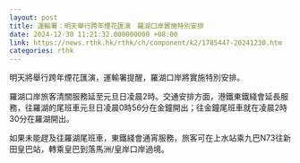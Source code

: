 ```yaml
---
layout: post
title: 運輸署：明天舉行跨年煙花匯演　羅湖口岸實施特別安排
date: 2024-12-30 11:21:32.000000000 +08:00
link: https://news.rthk.hk/rthk/ch/component/k2/1785447-20241230.htm
categories: rthk
---
```


明天將舉行跨年煙花匯演，運輸署提醒，羅湖口岸將實施特別安排。

羅湖口岸旅客清關服務延至元旦日凌晨2時。交通安排方面，港鐵東鐵綫會延長服務，往羅湖的尾班車元旦日凌晨0時56分在金鐘開出；往金鐘尾班車就在凌晨2時30分在羅湖開出。

如果未能趕及往羅湖尾班車，東鐵綫會通宵服務，旅客可在上水站乘九巴N73往新田皇巴站，轉乘皇巴到落馬洲/皇岸口岸過境。
